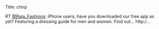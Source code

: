 Title: chirp

RT <a href="http://twitter.com/Raja_Fashions">@Raja_Fashions</a>: iPhone users, have you downloaded our free app as yet? 
Featuring a dressing guide for men and women. Find out... http:/…

